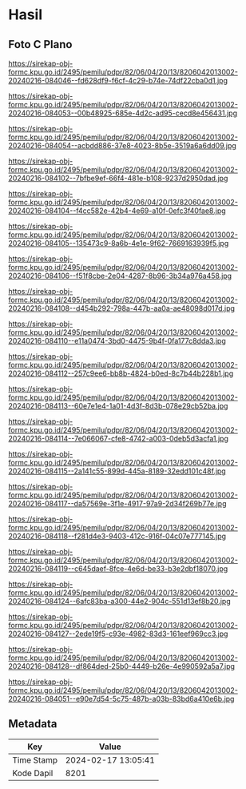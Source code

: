 # Hasil

## Foto C Plano

https://sirekap-obj-formc.kpu.go.id/2495/pemilu/pdpr/82/06/04/20/13/8206042013002-20240216-084046--fd628df9-f6cf-4c29-b74e-74df22cba0d1.jpg

https://sirekap-obj-formc.kpu.go.id/2495/pemilu/pdpr/82/06/04/20/13/8206042013002-20240216-084053--00b48925-685e-4d2c-ad95-cecd8e456431.jpg

https://sirekap-obj-formc.kpu.go.id/2495/pemilu/pdpr/82/06/04/20/13/8206042013002-20240216-084054--acbdd886-37e8-4023-8b5e-3519a6a6dd09.jpg

https://sirekap-obj-formc.kpu.go.id/2495/pemilu/pdpr/82/06/04/20/13/8206042013002-20240216-084102--7bfbe9ef-66f4-481e-b108-9237d2950dad.jpg

https://sirekap-obj-formc.kpu.go.id/2495/pemilu/pdpr/82/06/04/20/13/8206042013002-20240216-084104--f4cc582e-42b4-4e69-a10f-0efc3f40fae8.jpg

https://sirekap-obj-formc.kpu.go.id/2495/pemilu/pdpr/82/06/04/20/13/8206042013002-20240216-084105--135473c9-8a6b-4e1e-9f62-7669163939f5.jpg

https://sirekap-obj-formc.kpu.go.id/2495/pemilu/pdpr/82/06/04/20/13/8206042013002-20240216-084106--f51f8cbe-2e04-4287-8b96-3b34a976a458.jpg

https://sirekap-obj-formc.kpu.go.id/2495/pemilu/pdpr/82/06/04/20/13/8206042013002-20240216-084108--d454b292-798a-447b-aa0a-ae48098d017d.jpg

https://sirekap-obj-formc.kpu.go.id/2495/pemilu/pdpr/82/06/04/20/13/8206042013002-20240216-084110--e11a0474-3bd0-4475-9b4f-0fa177c8dda3.jpg

https://sirekap-obj-formc.kpu.go.id/2495/pemilu/pdpr/82/06/04/20/13/8206042013002-20240216-084112--257c9ee6-bb8b-4824-b0ed-8c7b44b228b1.jpg

https://sirekap-obj-formc.kpu.go.id/2495/pemilu/pdpr/82/06/04/20/13/8206042013002-20240216-084113--60e7e1e4-1a01-4d3f-8d3b-078e29cb52ba.jpg

https://sirekap-obj-formc.kpu.go.id/2495/pemilu/pdpr/82/06/04/20/13/8206042013002-20240216-084114--7e066067-cfe8-4742-a003-0deb5d3acfa1.jpg

https://sirekap-obj-formc.kpu.go.id/2495/pemilu/pdpr/82/06/04/20/13/8206042013002-20240216-084115--2a141c55-899d-445a-8189-32edd101c48f.jpg

https://sirekap-obj-formc.kpu.go.id/2495/pemilu/pdpr/82/06/04/20/13/8206042013002-20240216-084117--da57569e-3f1e-4917-97a9-2d34f269b77e.jpg

https://sirekap-obj-formc.kpu.go.id/2495/pemilu/pdpr/82/06/04/20/13/8206042013002-20240216-084118--f281d4e3-9403-412c-916f-04c07e777145.jpg

https://sirekap-obj-formc.kpu.go.id/2495/pemilu/pdpr/82/06/04/20/13/8206042013002-20240216-084119--c645daef-8fce-4e6d-be33-b3e2dbf18070.jpg

https://sirekap-obj-formc.kpu.go.id/2495/pemilu/pdpr/82/06/04/20/13/8206042013002-20240216-084124--6afc83ba-a300-44e2-904c-551d13ef8b20.jpg

https://sirekap-obj-formc.kpu.go.id/2495/pemilu/pdpr/82/06/04/20/13/8206042013002-20240216-084127--2ede19f5-c93e-4982-83d3-161eef969cc3.jpg

https://sirekap-obj-formc.kpu.go.id/2495/pemilu/pdpr/82/06/04/20/13/8206042013002-20240216-084128--df864ded-25b0-4449-b26e-4e990592a5a7.jpg

https://sirekap-obj-formc.kpu.go.id/2495/pemilu/pdpr/82/06/04/20/13/8206042013002-20240216-084051--e90e7d54-5c75-487b-a03b-83bd6a410e6b.jpg


## Metadata

| Key        | Value               |
| ---------- | ------------------- |
| Time Stamp | 2024-02-17 13:05:41 |
| Kode Dapil | 8201                |




